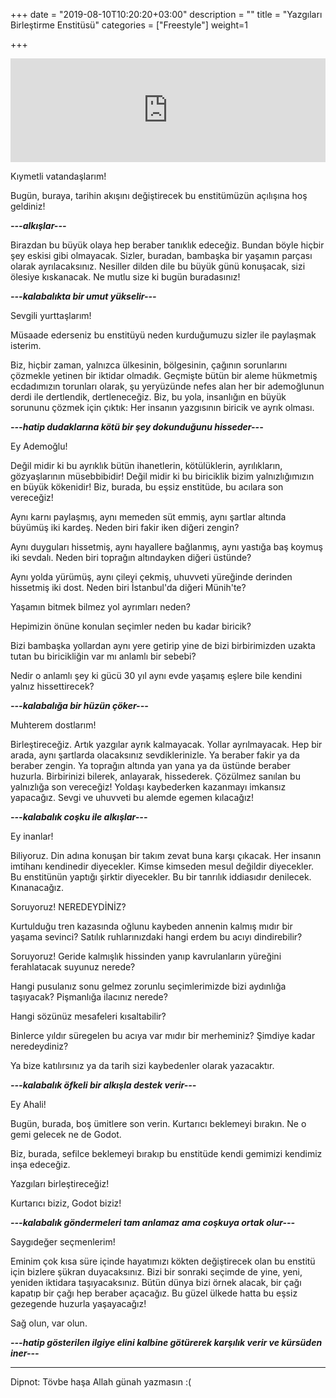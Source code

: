 +++
date = "2019-08-10T10:20:20+03:00"
description = ""
title = "Yazgıları Birleştirme Enstitüsü"
categories = ["Freestyle"]
weight=1

+++

<iframe width="100%" height="166" scrolling="no" frameborder="no" allow="autoplay" src="https://w.soundcloud.com/player/?url=https%3A//api.soundcloud.com/tracks/28366936&color=%23ff5500&auto_play=false&hide_related=false&show_comments=true&show_user=true&show_reposts=false&show_teaser=true"></iframe>

<br>

Kıymetli vatandaşlarım!

Bugün, buraya, tarihin akışını değiştirecek bu enstitümüzün açılışına hoş geldiniz!

***---alkışlar---***

<!--more-->

Birazdan bu büyük olaya hep beraber tanıklık edeceğiz. Bundan böyle hiçbir şey eskisi gibi olmayacak. Sizler, buradan, bambaşka bir yaşamın parçası olarak ayrılacaksınız. Nesiller dilden dile bu büyük günü konuşacak, sizi ölesiye kıskanacak. Ne mutlu size ki bugün buradasınız!

***---kalabalıkta bir umut yükselir---***

Sevgili yurttaşlarım!

Müsaade ederseniz bu enstitüyü neden kurduğumuzu sizler ile paylaşmak isterim. 

Biz, hiçbir zaman, yalnızca ülkesinin, bölgesinin, çağının sorunlarını çözmekle yetinen bir iktidar olmadık. Geçmişte bütün bir aleme hükmetmiş ecdadımızın torunları olarak, şu yeryüzünde nefes alan her bir ademoğlunun derdi ile dertlendik, dertleneceğiz. Biz, bu yola, insanlığın en büyük sorununu çözmek için çıktık: Her insanın yazgısının biricik ve ayrık olması.

***---hatip dudaklarına kötü bir şey dokunduğunu hisseder---***

Ey Ademoğlu!

Değil midir ki bu ayrıklık bütün ihanetlerin, kötülüklerin, ayrılıkların, gözyaşlarının müsebbibidir! Değil midir ki bu biriciklik bizim yalnızlığımızın en büyük kökenidir! Biz, burada, bu eşsiz enstitüde, bu acılara son vereceğiz!

Aynı karnı paylaşmış, aynı memeden süt emmiş, aynı şartlar altında büyümüş iki kardeş. Neden biri fakir iken diğeri zengin?

Aynı duyguları hissetmiş, aynı hayallere bağlanmış, aynı yastığa baş koymuş iki sevdalı. Neden biri toprağın altındayken diğeri üstünde?

Aynı yolda yürümüş, aynı çileyi çekmiş, uhuvveti yüreğinde derinden hissetmiş iki dost. Neden biri İstanbul'da diğeri Münih'te?

Yaşamın bitmek bilmez yol ayrımları neden? 

Hepimizin önüne konulan seçimler neden bu kadar biricik?

Bizi bambaşka yollardan aynı yere getirip yine de bizi birbirimizden uzakta tutan bu biricikliğin var mı anlamlı bir sebebi?

Nedir o anlamlı şey ki gücü 30 yıl aynı evde yaşamış eşlere bile kendini yalnız hissettirecek?

***---kalabalığa bir hüzün çöker---***

Muhterem dostlarım!

Birleştireceğiz. Artık yazgılar ayrık kalmayacak. Yollar ayrılmayacak. Hep bir arada, aynı şartlarda olacaksınız sevdiklerinizle. Ya beraber fakir ya da beraber zengin. Ya toprağın altında yan yana ya da üstünde beraber huzurla. Birbirinizi bilerek, anlayarak, hissederek. Çözülmez sanılan bu yalnızlığa son vereceğiz! Yoldaşı kaybederken kazanmayı imkansız yapacağız. Sevgi ve uhuvveti bu alemde egemen kılacağız!

***---kalabalık coşku ile alkışlar---***

Ey inanlar!

Biliyoruz. Din adına konuşan bir takım zevat buna karşı çıkacak. Her insanın imtihanı kendinedir diyecekler. Kimse kimseden mesul değildir diyecekler. Bu enstitünün yaptığı şirktir diyecekler. Bu bir tanrılık iddiasıdır denilecek. Kınanacağız.

Soruyoruz! NEREDEYDİNİZ? 

Kurtulduğu tren kazasında oğlunu kaybeden annenin kalmış mıdır bir yaşama sevinci? Satılık ruhlarınızdaki hangi erdem bu acıyı dindirebilir? 

Soruyoruz! Geride kalmışlık hissinden yanıp kavrulanların yüreğini ferahlatacak suyunuz nerede?

Hangi pusulanız sonu gelmez zorunlu seçimlerimizde bizi aydınlığa taşıyacak? Pişmanlığa ilacınız nerede?

Hangi sözünüz mesafeleri kısaltabilir?

Binlerce yıldır süregelen bu acıya var mıdır bir merheminiz? Şimdiye kadar neredeydiniz? 

Ya bize katılırsınız ya da tarih sizi kaybedenler olarak yazacaktır.

***---kalabalık öfkeli bir alkışla destek verir---***

Ey Ahali!

Bugün, burada, boş ümitlere son verin. Kurtarıcı beklemeyi bırakın. Ne o gemi gelecek ne de Godot.

Biz, burada, sefilce beklemeyi bırakıp bu enstitüde kendi gemimizi kendimiz inşa edeceğiz. 

Yazgıları birleştireceğiz!

Kurtarıcı biziz, Godot biziz!

***---kalabalık göndermeleri tam anlamaz ama coşkuya ortak olur---***

Saygıdeğer seçmenlerim!

Eminim çok kısa süre içinde hayatımızı kökten değiştirecek olan bu enstitü için bizlere şükran duyacaksınız. Bizi bir sonraki seçimde de yine, yeni, yeniden iktidara taşıyacaksınız. Bütün dünya bizi örnek alacak, bir çağı kapatıp bir çağı hep beraber açacağız. Bu güzel ülkede hatta bu eşsiz gezegende huzurla yaşayacağız!

Sağ olun, var olun. 

***---hatip gösterilen ilgiye elini kalbine götürerek karşılık verir ve kürsüden iner---***


-----------------

Dipnot: Tövbe haşa Allah günah yazmasın :( 
